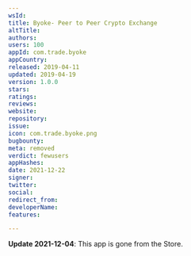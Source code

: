 ```yaml
---
wsId: 
title: Byoke- Peer to Peer Crypto Exchange
altTitle: 
authors: 
users: 100
appId: com.trade.byoke
appCountry: 
released: 2019-04-11
updated: 2019-04-19
version: 1.0.0
stars: 
ratings: 
reviews: 
website: 
repository: 
issue: 
icon: com.trade.byoke.png
bugbounty: 
meta: removed
verdict: fewusers
appHashes: 
date: 2021-12-22
signer: 
twitter: 
social: 
redirect_from: 
developerName: 
features: 

---
```


**Update 2021-12-04**: This app is gone from the Store.


